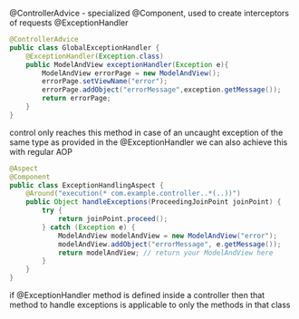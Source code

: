@ControllerAdvice - specialized @Component, used to create interceptors of requests
@ExceptionHandler

```java
@ControllerAdvice
public class GlobalExceptionHandler {
	@ExceptionHandler(Exception.class)
	public ModelAndView exceptionHandler(Exception e){
		ModelAndView errorPage = new ModelAndView();
		errorPage.setViewName("error");
		errorPage.addObject("errorMessage",exception.getMessage());
		return errorPage;
	}
}
```

control only reaches this method in case of an uncaught exception of the same type as provided in the @ExceptionHandler
we can also achieve this with regular AOP
```java
@Aspect
@Component
public class ExceptionHandlingAspect {
    @Around("execution(* com.example.controller..*(..))")
    public Object handleExceptions(ProceedingJoinPoint joinPoint) {
        try {
            return joinPoint.proceed();
        } catch (Exception e) {
            ModelAndView modelAndView = new ModelAndView("error");
            modelAndView.addObject("errorMessage", e.getMessage());
            return modelAndView; // return your ModelAndView here
        }
    }
}
```

if @ExceptionHandler method is defined inside a controller then that method to handle exceptions is applicable to only the methods in that class
